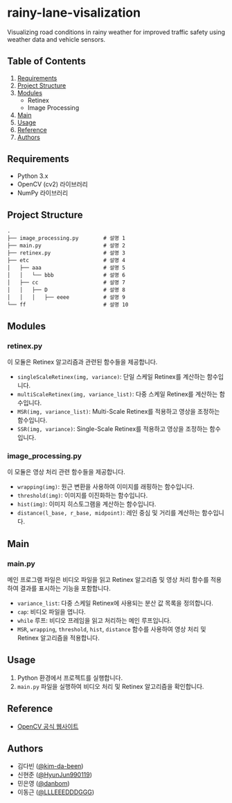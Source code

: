 # rainy-lane-visalization
Visualizing road conditions in rainy weather for improved traffic safety using weather data and vehicle sensors.

## Table of Contents
1. [Requirements](#requirements)
2. [Project Structure](#project-structure)
3. [Modules](#modules)
    * Retinex
    * Image Processing
4. [Main](#main)
5. [Usage](#usage)
6. [Reference](#reference)
7. [Authors](#authors)

## Requirements
* Python 3.x
* OpenCV (cv2) 라이브러리
* NumPy 라이브러리

## Project Structure

```
.
├── image_processing.py        # 설명 1
├── main.py                    # 설명 2
├── retinex.py                 # 설명 3
├── etc                        # 설명 4
│   ├── aaa                    # 설명 5
│   │   └── bbb                # 설명 6
│   ├── cc                     # 설명 7
│   │   ├── D                  # 설명 8
│   │   │   ├── eeee           # 설명 9
└── ff                         # 설명 10
```

## Modules

### retinex.py

이 모듈은 Retinex 알고리즘과 관련된 함수들을 제공합니다.

- `singleScaleRetinex(img, variance)`: 단일 스케일 Retinex를 계산하는 함수입니다.
- `multiScaleRetinex(img, variance_list)`: 다중 스케일 Retinex를 계산하는 함수입니다.
- `MSR(img, variance_list)`: Multi-Scale Retinex를 적용하고 영상을 조정하는 함수입니다.
- `SSR(img, variance)`: Single-Scale Retinex를 적용하고 영상을 조정하는 함수입니다.

### image_processing.py

이 모듈은 영상 처리 관련 함수들을 제공합니다.

- `wrapping(img)`: 원근 변환을 사용하여 이미지를 래핑하는 함수입니다.
- `threshold(img)`: 이미지를 이진화하는 함수입니다.
- `hist(img)`: 이미지 히스토그램을 계산하는 함수입니다.
- `distance(l_base, r_base, midpoint)`: 레인 중심 및 거리를 계산하는 함수입니다.

## Main

### main.py

메인 프로그램 파일은 비디오 파일을 읽고 Retinex 알고리즘 및 영상 처리 함수를 적용하여 결과를 표시하는 기능을 포함합니다.

- `variance_list`: 다중 스케일 Retinex에 사용되는 분산 값 목록을 정의합니다.
- `cap`: 비디오 파일을 엽니다.
- `while` 루프: 비디오 프레임을 읽고 처리하는 메인 루프입니다.
- `MSR`, `wrapping`, `threshold`, `hist`, `distance` 함수를 사용하여 영상 처리 및 Retinex 알고리즘을 적용합니다.

## Usage

1. Python 환경에서 프로젝트를 실행합니다.
2. `main.py` 파일을 실행하여 비디오 처리 및 Retinex 알고리즘을 확인합니다.

## Reference

- [OpenCV 공식 웹사이트](https://opencv.org/)

## Authors

- 김다빈 ([@kim-da-been](https://github.com/kim-da-been))
- 신현준 ([@HyunJun990119](https://github.com/HyunJun990119))
- 민은영 ([@danbom](https://github.com/danbom))
- 이동근 ([@LLLEEEDDDGGG](https://github.com/LLLEEEDDDGGG))

